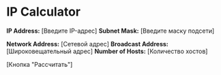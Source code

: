 # IP Calculator

**IP Address:** [Введите IP-адрес]
**Subnet Mask:** [Введите маску подсети]

**Network Address:** [Сетевой адрес]
**Broadcast Address:** [Широковещательный адрес]
**Number of Hosts:** [Количество хостов]

[Кнопка "Рассчитать"]
